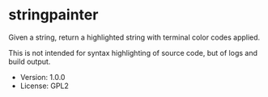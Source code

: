 # stringpainter

Given a string, return a highlighted string with terminal color codes applied.

This is not intended for syntax highlighting of source code, but of logs and build output.

* Version: 1.0.0
* License: GPL2

